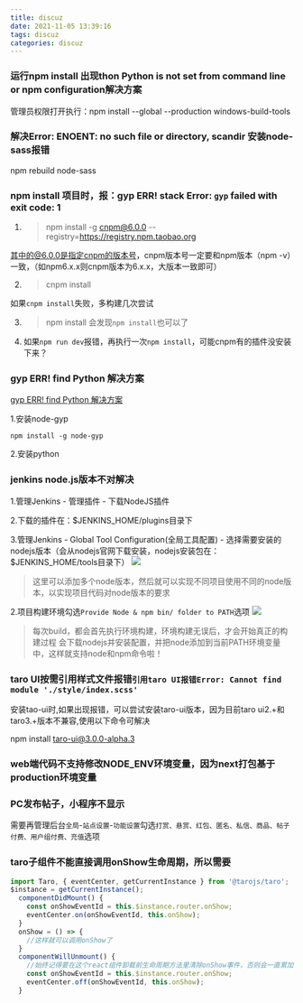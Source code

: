 ```yaml
---
title: discuz
date: 2021-11-05 13:39:16
tags: discuz
categories: discuz
---
```



### 运行npm install 出现thon Python is not set from command line or npm configuration解决方案

管理员权限打开执行：npm install --global --production windows-build-tools


### 解决Error: ENOENT: no such file or directory, scandir 安装node-sass报错
npm rebuild node-sass

### npm install 项目时，报：gyp ERR! stack Error: `gyp` failed with exit code: 1

1. > npm install -g cnpm@6.0.0 --registry=https://registry.npm.taobao.org

其中的@6.0.0是指定cnpm的版本号，cnpm版本号一定要和npm版本（npm -v）一致，（如npm6.x.x则cnpm版本为6.x.x，大版本一致即可）

2. > cnpm install

如果`cnpm install`失败，多构建几次尝试

3. > npm install 
会发现`npm install`也可以了

4. 如果`npm run dev`报错，再执行一次`npm install`，可能cnpm有的插件没安装下来？

### gyp ERR! find Python 解决方案
[gyp ERR! find Python 解决方案](https://segmentfault.com/a/1190000023271417)

1.安装node-gyp
```
npm install -g node-gyp
```

2.安装python

### jenkins node.js版本不对解决
1.管理Jenkins - 管理插件 - 下载NodeJS插件

2.下载的插件在：$JENKINS_HOME/plugins目录下

3.管理Jenkins - Global Tool Configuration(全局工具配置) - 选择需要安装的nodejs版本（会从nodejs官网下载安装，nodejs安装包在：$JENKINS_HOME/tools目录下）
![](http://www.guoxh.com/blog/img/Jenkins/1.png)
> 这里可以添加多个node版本，然后就可以实现不同项目使用不同的node版本，以实现项目代码对node版本的要求

2.项目构建环境勾选`Provide Node & npm bin/ folder to PATH`选项
![](http://www.guoxh.com/blog/img/Jenkins/2.png)

> 每次build，都会首先执行环境构建，环境构建无误后，才会开始真正的构建过程
会下载nodejs并安装配置，并把node添加到当前PATH环境变量中，这样就支持node和npm命令啦！


### taro UI按需引用样式文件报错`引用taro UI报错Error: Cannot find module './style/index.scss'`

安装tao-ui时,如果出现报错，可以尝试安装taro-ui版本，因为目前taro ui2.+和taro3.+版本不兼容,使用以下命令可解决

npm install taro-ui@3.0.0-alpha.3

### web端代码不支持修改NODE_ENV环境变量，因为next打包基于production环境变量

### PC发布帖子，小程序不显示

需要再管理后台`全局`-`站点设置`-`功能设置`勾选`打赏、悬赏、红包、匿名、私信、商品、帖子付费、用户组付费、充值`选项

### taro子组件不能直接调用onShow生命周期，所以需要
```js
import Taro, { eventCenter, getCurrentInstance } from '@tarojs/taro';
$instance = getCurrentInstance();
  componentDidMount() {
    const onShowEventId = this.$instance.router.onShow;
    eventCenter.on(onShowEventId, this.onShow);
  }
  onShow = () => {
    //这样就可以调用onShow了
  }
  componentWillUnmount() {
    //始终记得要在这个react组件卸载前生命周期方法里清除onShow事件，否则会一直累加
    const onShowEventId = this.$instance.router.onShow;
    eventCenter.off(onShowEventId, this.onShow);
  }
```